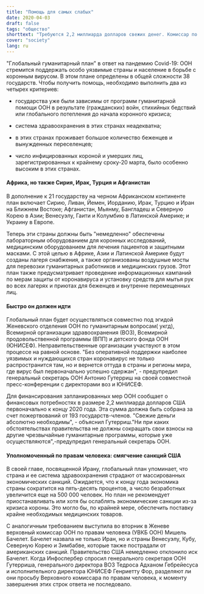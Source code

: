 ```yaml
---
title: "Помощь для самых слабых"
date: 2020-04-03
draft: false
tags: "общество"
shorttext: "Требуются 2,2 миллиарда долларов свежих денег. Комиссар по правам человека Бачелет призывает отменить санкции США."
cover: "society"
lang: ru
---
```


"Глобальный гуманитарный план" в ответ на пандемию Covid-19: ООН стремится поддержать особо уязвимые страны и население в борьбе с коронным вирусом. В этом плане определены в общей сложности 38 государств. Чтобы получить помощь, необходимо выполнить два из четырех критериев:

  - государства уже были зависимы от программ гуманитарной помощи ООН в результате (гражданских) войн, стихийных бедствий или глобального потепления до начала коронного кризиса;

  - система здравоохранения в этих странах неадекватна;

  - в этих странах проживает большое количество беженцев и вынужденных переселенцев;

  - число инфицированных короной и умерших лиц, зарегистрированных к крайнему сроку-20 марта, было особенно высоким в этих странах.

#### Африка, но также Сирия, Ирак, Турция и Афганистан

В дополнение к 21 государству на черном Африканском континенте план включает Сирию, Ливан, Йемен, Иорданию, Ирак, Турцию и Иран на Ближнем Востоке; Афганистан, Мьянму, Бангладеш и Северную Корею в Азии; Венесуэлу, Гаити и Колумбию в Латинской Америке; и Украину в Европе.

Теперь эти страны должны быть "немедленно" обеспечены лабораторным оборудованием для коронных исследований, медицинским оборудованием для лечения пациентов и защитными масками. С этой целью в Африке, Азии и Латинской Америке будут созданы лагеря снабжения, а также организованы воздушные мосты для перевозки гуманитарных работников и медицинских грузов. Этот план также предусматривает проведение информационных кампаний по мерам защиты от коронавируса и установку средств для мытья рук во всех лагерях и приютах для беженцев и внутренне перемещенных лиц.

#### Быстро он должен идти

Глобальный план будет осуществляться совместно под эгидой Женевского отделения ООН по гуманитарным вопросам( укгд), Всемирной организации здравоохранения (ВОЗ), Всемирной продовольственной программы (ВПП) и детского фонда ООН (ЮНИСЕФ). Неправительственные организации участвуют в этом процессе на равной основе. "Без оперативной поддержки наиболее уязвимых и нуждающихся стран коронавирус не только распространится там, но и вернется оттуда в страны и регионы мира, где вирус был первоначально успешно сдержан", - предупредил генеральный секретарь ООН Антонио Гутерриш на своей совместной пресс-конференции с директорами воз и ЮНИСЕФ.

Для финансирования запланированных мер ООН сообщает о финансовых потребностях в размере 2,2 миллиарда долларов США первоначально к концу 2020 года. Эта сумма должна быть собрана за счет пожертвований от 193 государств-членов. "Свежие деньги абсолютно необходимы", - объяснил Гутерриш."Ни при каких обстоятельствах правительства не должны сокращать свои взносы на другие чрезвычайные гуманитарные программы, которые уже осуществляются",-предупредил генеральный секретарь ООН.

#### Уполномоченный по правам человека: смягчение санкций США

В своей главе, посвященной Ирану, глобальный план упоминает, что страна и ее система здравоохранения страдают от массированных экономических санкций. Ожидается, что к концу года экономика страны сократится на пять-десять процентов, а число безработных увеличится еще на 500 000 человек. Но план не рекомендует приостанавливать или хотя бы ослаблять экономические санкции из-за кризиса короны. Это могло бы, по крайней мере, обеспечить поставку крайне необходимых медицинских товаров.

С аналогичным требованием выступила во вторник в Женеве верховный комиссар ООН по правам человека (УВКБ ООН) Мишель Бачелет. Бачелет назвала не только Иран, но и страны Венесуэлу, Кубу, Северную Корею и Зимбабве, которые также пострадали от американских санкций. Правительство США немедленно отклонило иск Бачелет. Когда Инфоспербер спросил генерального секретаря ООН Гутерриша, генерального директора ВОЗ Тедроса Адханом Гебрейесуса и исполнительного директора ЮНИСЕФ Генриетту Фор, разделяют ли они просьбу Верховного комиссара по правам человека, к моменту завершения этих строк ответа не последовало.
